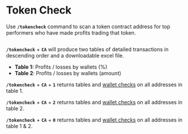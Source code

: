 # Token Check

Use **`/tokencheck`** command to scan a token contract address for top performers who have made profits trading that token.

<figure><img src="../../../.gitbook/assets/token-check-GIF.gif" alt=""><figcaption></figcaption></figure>

**`/tokencheck`** + **`CA`** will produce two tables of detailed transactions in descending order and a downloadable excel file.

* **Table 1:** Profits / losses by wallets (%)
* **Table 2**: Profits / losses by wallets (amount)

**`/tokencheck`** + **`CA`** + **`1`** returns tables and [wallet checks](wallet-check.md) on all addresses in table 1.

**`/tokencheck`** + **`CA`** + **`2`** returns tables and [wallet checks](wallet-check.md) on all addresses in table 2.

**`/tokencheck`** + **`CA`** + **`0`** returns tables and [wallet checks](wallet-check.md) on all addresses in table 1 & 2.

